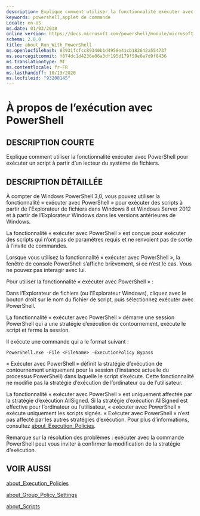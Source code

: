 ```yaml
---
description: Explique comment utiliser la fonctionnalité exécuter avec PowerShell pour exécuter un script à partir d’un lecteur du système de fichiers.
keywords: powershell,applet de commande
Locale: en-US
ms.date: 01/03/2018
online version: https://docs.microsoft.com/powershell/module/microsoft.powershell.core/about/about_run_with_powershell?view=powershell-7.1&WT.mc_id=ps-gethelp
schema: 2.0.0
title: about_Run_With_PowerShell
ms.openlocfilehash: 83931fcfcc89340b1d4958e41cb182642a554737
ms.sourcegitcommit: f874dc1d4236e06a3df195d179f59e0a7d9f8436
ms.translationtype: MT
ms.contentlocale: fr-FR
ms.lasthandoff: 10/13/2020
ms.locfileid: "93208145"
---
```

# <a name="about-run-with-powershell"></a>À propos de l’exécution avec PowerShell

## <a name="short-description"></a>DESCRIPTION COURTE
Explique comment utiliser la fonctionnalité exécuter avec PowerShell pour exécuter un script à partir d’un lecteur du système de fichiers.

## <a name="long-description"></a>DESCRIPTION DÉTAILLÉE

À compter de Windows PowerShell 3,0, vous pouvez utiliser la fonctionnalité « exécuter avec PowerShell » pour exécuter des scripts à partir de l’Explorateur de fichiers dans Windows 8 et Windows Server 2012 et à partir de l’Explorateur Windows dans les versions antérieures de Windows.

La fonctionnalité « exécuter avec PowerShell » est conçue pour exécuter des scripts qui n’ont pas de paramètres requis et ne renvoient pas de sortie à l’invite de commandes.

Lorsque vous utilisez la fonctionnalité « exécuter avec PowerShell », la fenêtre de console PowerShell s’affiche brièvement, si ce n’est le cas. Vous ne pouvez pas interagir avec lui.

Pour utiliser la fonctionnalité « exécuter avec PowerShell » :

Dans l’Explorateur de fichiers (ou l’Explorateur Windows), cliquez avec le bouton droit sur le nom du fichier de script, puis sélectionnez exécuter avec PowerShell.

La fonctionnalité « exécuter avec PowerShell » démarre une session PowerShell qui a une stratégie d’exécution de contournement, exécute le script et ferme la session.

Il exécute une commande qui a le format suivant :

```
PowerShell.exe -File <FileName> -ExecutionPolicy Bypass
```

« Exécuter avec PowerShell » définit la stratégie d’exécution de contournement uniquement pour la session (l’instance actuelle du processus PowerShell) dans laquelle le script s’exécute.
Cette fonctionnalité ne modifie pas la stratégie d’exécution de l’ordinateur ou de l’utilisateur.

La fonctionnalité « exécuter avec PowerShell » est uniquement affectée par la stratégie d’exécution AllSigned. Si la stratégie d’exécution AllSigned est effective pour l’ordinateur ou l’utilisateur, « exécuter avec PowerShell » exécute uniquement les scripts signés. « Exécuter avec PowerShell » n’est pas affecté par les autres stratégies d’exécution. Pour plus d’informations, consultez [about_Execution_Policies](about_Execution_Policies.md).

Remarque sur la résolution des problèmes : exécuter avec la commande PowerShell peut vous inviter à confirmer la modification de la stratégie d’exécution.

## <a name="see-also"></a>VOIR AUSSI

[about_Execution_Policies](about_Execution_Policies.md)

[about_Group_Policy_Settings](about_Group_Policy_Settings.md)

[about_Scripts](about_Scripts.md)

